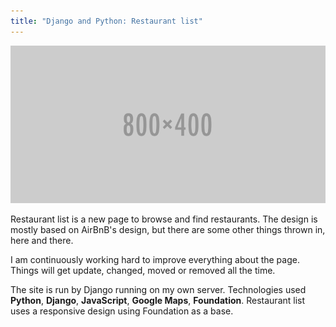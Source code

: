```yaml
---
title: "Django and Python: Restaurant list"
---
```


![Restaurant list, current version](/images/-text.png "Large example image")

Restaurant list is a new page to browse and find restaurants. The design is mostly based on AirBnB's design, but there are some other things thrown in, here and there.

I am continuously working hard to improve everything about the page. Things will get update, changed, moved or removed all the time.

The site is run by Django running on my own server. Technologies used **Python**, **Django**, **JavaScript**, **Google Maps**, **Foundation**. Restaurant list uses a responsive design using Foundation as a base.